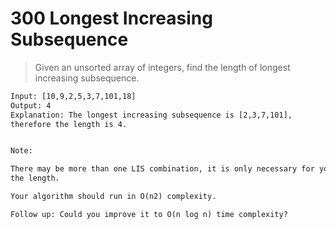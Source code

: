 # 300 Longest Increasing Subsequence

>Given an unsorted array of integers, find the length of longest increasing subsequence.

```html
Input: [10,9,2,5,3,7,101,18]
Output: 4 
Explanation: The longest increasing subsequence is [2,3,7,101], 
therefore the length is 4. 

```

```html

Note:

There may be more than one LIS combination, it is only necessary for you to return 
the length.

Your algorithm should run in O(n2) complexity.

Follow up: Could you improve it to O(n log n) time complexity?
```